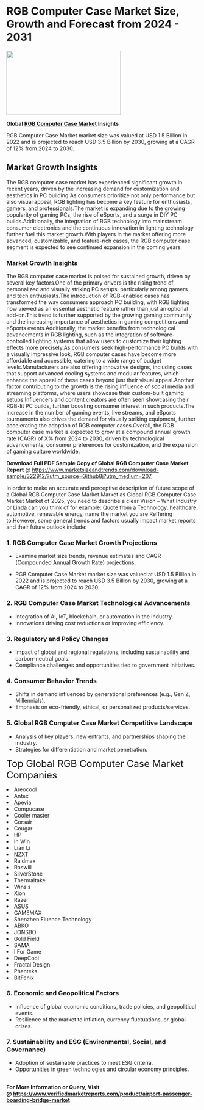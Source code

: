 <H1>RGB Computer Case Market Size, Growth and Forecast from 2024 - 2031</H1><img class="aligncenter size-medium wp-image-584254" src="https://thirdeyenews.in/wp-content/uploads/2024/09/Global-Market-Research-300x168.jpeg" alt="" width="300" height="168" /><p><strong>Global&nbsp;<a href="https://www.marketsizeandtrends.com/download-sample/322912/?utm_source=Github8j?utm_medium=207">RGB Computer Case Market</a> Insights</strong></p><p>RGB Computer Case Market market size was valued at USD 1.5 Billion in 2022 and is projected to reach USD 3.5 Billion by 2030, growing at a CAGR of 12% from 2024 to 2030.</p><p><h2>Market Growth Insights</h2> The RGB computer case market has experienced significant growth in recent years, driven by the increasing demand for customization and aesthetics in PC building.As consumers prioritize not only performance but also visual appeal, RGB lighting has become a key feature for enthusiasts, gamers, and professionals.The market is expanding due to the growing popularity of gaming PCs, the rise of eSports, and a surge in DIY PC builds.Additionally, the integration of RGB technology into mainstream consumer electronics and the continuous innovation in lighting technology further fuel this market growth.With players in the market offering more advanced, customizable, and feature-rich cases, the RGB computer case segment is expected to see continued expansion in the coming years.<h3>Market Growth Insights</h3> The RGB computer case market is poised for sustained growth, driven by several key factors.One of the primary drivers is the rising trend of personalized and visually striking PC setups, particularly among gamers and tech enthusiasts.The introduction of RGB-enabled cases has transformed the way consumers approach PC building, with RGB lighting now viewed as an essential aesthetic feature rather than just an optional add-on.This trend is further supported by the growing gaming community and the increasing importance of aesthetics in gaming competitions and eSports events.Additionally, the market benefits from technological advancements in RGB lighting, such as the integration of software-controlled lighting systems that allow users to customize their lighting effects more precisely.As consumers seek high-performance PC builds with a visually impressive look, RGB computer cases have become more affordable and accessible, catering to a wide range of budget levels.Manufacturers are also offering innovative designs, including cases that support advanced cooling systems and modular features, which enhance the appeal of these cases beyond just their visual appeal.Another factor contributing to the growth is the rising influence of social media and streaming platforms, where users showcase their custom-built gaming setups.Influencers and content creators are often seen showcasing their RGB-lit PC builds, further boosting consumer interest in such products.The increase in the number of gaming events, live streams, and eSports tournaments also drives the demand for visually striking equipment, further accelerating the adoption of RGB computer cases.Overall, the RGB computer case market is expected to grow at a compound annual growth rate (CAGR) of X% from 2024 to 2030, driven by technological advancements, consumer preferences for customization, and the expansion of gaming culture worldwide.<p><span class=""><strong>Download Full PDF Sample Copy of Global RGB Computer Case Market Report</strong> @ <a href="https://www.marketsizeandtrends.com/download-sample/322912/?utm_source=Github8j?utm_medium=207" target="_blank">https://www.marketsizeandtrends.com/download-sample/322912/?utm_source=Github8j?utm_medium=207</a></span></p><p>In order to make an accurate and perceptive description of future scope of a Global&nbsp;RGB Computer Case Market Market as Global&nbsp;RGB Computer Case Market Market of 2025, you need to describe a clear Vision &ndash; What Industry or Linda can you think of for example: Quote from a Technology, healthcare, automotive, renewable energy, name the market you are Reffering to.However, some general trends and factors usually impact market reports and their future outlook include:</p><h3>1.&nbsp;<strong>RGB Computer Case Market Growth Projections</strong></h3><ul><li>Examine market size trends, revenue estimates and CAGR (Compounded Annual Growth Rate) projections.</li><li><p>RGB Computer Case Market market size was valued at USD 1.5 Billion in 2022 and is projected to reach USD 3.5 Billion by 2030, growing at a CAGR of 12% from 2024 to 2030.</p></li></ul><h3>2.&nbsp;<strong>RGB Computer Case Market Technological Advancements</strong></h3><ul><li>Integration of AI, IoT, blockchain, or automation in the industry.</li><li>Innovations driving cost reductions or improving efficiency.</li></ul><h3>3.&nbsp;<strong>Regulatory and Policy Changes</strong></h3><ul><li>Impact of global and regional regulations, including sustainability and carbon-neutral goals.</li><li>Compliance challenges and opportunities tied to government initiatives.</li></ul><h3>4.&nbsp;<strong>Consumer Behavior Trends</strong></h3><ul><li>Shifts in demand influenced by generational preferences (e.g., Gen Z, Millennials).</li><li>Emphasis on eco-friendly, ethical, or personalized products/services.</li></ul><h3>5.&nbsp;<strong>Global RGB Computer Case Market Competitive Landscape</strong></h3><ul><li>Analysis of key players, new entrants, and partnerships shaping the industry.</li><li>Strategies for differentiation and market penetration.</li></ul><p data-pm-slice="1 1 []"><span style="color: inherit; font-family: inherit; font-size: 25px;">Top Global RGB Computer Case Market Companies</span></p><div class="" data-test-id=""><p><li>Areocool</li><li> Antec</li><li> Apevia</li><li> Compucase</li><li> Cooler master</li><li> Corsair</li><li> Cougar</li><li> HP</li><li> In Win</li><li> Lian Li</li><li> NZXT</li><li> Raidmax</li><li> Roswill</li><li> SilverStone</li><li> Thermaltake</li><li> Winsis</li><li> Xion</li><li> Razer</li><li> ASUS</li><li> GAMEMAX</li><li> Shenzhen Fluence Technology</li><li> ABKO</li><li> JONSBO</li><li> Gold Field</li><li> SAMA</li><li> I For Game</li><li> DeepCool</li><li> Fractal Design</li><li> Phanteks</li><li> BitFenix</li></p></div><h3>6.&nbsp;<strong>Economic and Geopolitical Factors</strong></h3><ul><li>Influence of global economic conditions, trade policies, and geopolitical events.</li><li>Resilience of the market to inflation, currency fluctuations, or global crises.</li></ul><h3>7.&nbsp;<strong>Sustainability and ESG (Environmental, Social, and Governance)</strong></h3><ul><li>Adoption of sustainable practices to meet ESG criteria.</li><li>Opportunities in green technologies and circular economy principles.</li></ul><h2><strong style="font-size: 14px;">For More Information or Query, Visit @&nbsp;</strong><a style="background-color: #ffffff; font-size: 14px;" href="https://www.marketsizeandtrends.com/report/rgb-computer-case-market/" target="_blank">https://www.verifiedmarketreports.com/product/airport-passenger-boarding-bridge-market</a></h2>